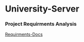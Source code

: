 # University-Server

### Project Requirments Analysis
[Requirments-Docs](https://docs.google.com/document/d/13xzXExem2m6O68vBNyIX71xScyRpePbx-KkkvFoAR84/edit?usp=sharing)